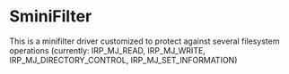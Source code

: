 # SminiFilter
This is a minifilter driver customized to protect against several filesystem operations (currently: IRP_MJ_READ, IRP_MJ_WRITE, IRP_MJ_DIRECTORY_CONTROL, IRP_MJ_SET_INFORMATION)
